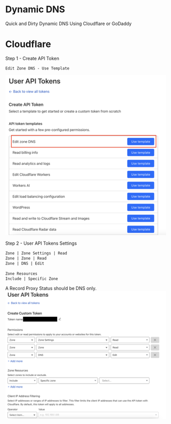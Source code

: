 # Dynamic DNS
Quick and Dirty Dynamic DNS Using Cloudflare or GoDaddy

# Cloudflare

Step 1 - Create API Token
    
    Edit Zone DNS - Use Template
![Alt text](images/Cloudflare-DDNS-1.png?raw=true "Cloudflare Dynamic DNS - DNS Key")

Step 2 - User API Tokens Settings
    
    Zone | Zone Settings | Read
    Zone | Zone | Read
    Zone | DNS | Edit

    Zone Resources
    Include | Specific Zone

A Record Proxy Status should be DNS only.
![Alt text](images/Cloudflare-DDNS-2.png?raw=true "Cloudflare Dynamic DNS - Zone Settings")
